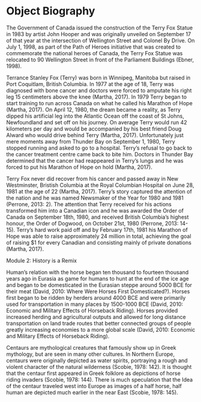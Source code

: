 # Object Biography


The Government of Canada issued the construction of the Terry Fox Statue in 1983 by artist John Hooper and was originally unveiled on September 17 of that year at the intersection of Wellington Street and Colonel By Drive.  On July 1, 1998, as part of the Path of Heroes initiative that was created to commemorate the national heroes of Canada, the Terry Fox Statue was relocated to 90 Wellington Street in front of the Parliament Buildings (Ebner, 1998). 

Terrance Stanley Fox (Terry) was born in Winnipeg, Manitoba but raised in Port Coquitlam, British Columbia.  In 1977 at the age of 18, Terry was diagnosed with bone cancer and doctors were forced to amputate his right leg 15 centimeters above the knee (Martha, 2017).  In 1979 Terry began to start training to run across Canada on what he called his Marathon of Hope (Martha, 2017).  On April 12, 1980, the dream became a reality, as Terry dipped his artificial leg into the Atlantic Ocean off the coast of St Johns, Newfoundland and set off on his journey. On average Terry would run 42 kilometers per day and would be accompanied by his best friend Doug Alward who would drive behind Terry (Martha, 2017). Unfortunately just mere moments away from Thunder Bay on September 1, 1980, Terry stopped running and asked to go to a hospital.  Terry’s refusal to go back to the cancer treatment centre came back to bite him.  Doctors in Thunder Bay determined that the cancer had reappeared in Terry’s lungs and he was forced to put his Marathon of Hope on hold (Martha, 2017). 

Terry Fox never did recover from his cancer and passed away in New Westminster, Bristish Columbia at the Royal Columbian Hospital on June 28, 1981 at the age of 22 (Martha, 2017).  Terry’s story captured the attention of the nation and he was named Newsmaker of the Year for 1980 and 1981 (Perrone, 2013: 2).  The attention that Terry received for his actions transformed him into a Canadian icon and he was awarded the Order of Canada on September 18th, 1980, and received British Columbia’s highest honour, the Order of Dogwood, on October 21st, 1980 (Perrone, 2013: 14-15).  Terry’s hard work paid off and by February 17th, 1981 his Marathon of Hope was able to raise approximately 24 million in total, achieving the goal of raising $1 for every Canadian and consisting mainly of private donations (Martha, 2017). 


Module 2: History is a Remix

Human’s relation with the horse began ten thousand to fourteen thousand years ago in Eurasia as game for humans to hunt at the end of the ice age and began to be domesticated   in the Eurasian steppe around 5000 BCE for their meat (David, 2010: Where Were Horses First Domesticated?).  Horses first began to be ridden by herders around 4000 BCE and were primarily used for transportation in many places by 1500-1000 BCE (David, 2010: Economic and Military Effects of Horseback Riding).  Horses provided increased herding and agricultural outputs and allowed for long distance transportation on land trade routes that better connected groups of people greatly increasing economies to a more global scale (David, 2010: Economic and Military Effects of Horseback Riding).  

Centaurs are mythological creatures that famously show up in Greek mythology, but are seen in many other cultures.  In Northern Europe, centaurs were originally depicted as water spirits, portraying a rough and violent character of the natural wilderness (Scobie, 1978: 142).   It is thought that the centaur first appeared in Greek folklore as depictions of horse riding invaders (Scobie, 1978: 144).  There is much speculation that the Idea of the centaur traveled west into Europe as images of a half horse, half human are depicted much earlier in the near East (Scobie, 1978: 145). 


